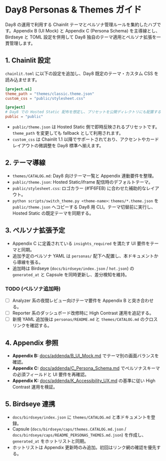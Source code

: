 # Day8 Personas & Themes ガイド

Day8 の運用で利用する Chainlit テーマとペルソナ管理ルールを集約したハブです。Appendix B (UI Mock) と Appendix C (Persona Schema) を主導線とし、Birdseye と TOML 設定を併用して Day8 独自のテーマ適用とペルソナ拡張を一貫管理します。

## 1. Chainlit 設定

`chainlit.toml` に以下の設定を追加し、Day8 既定のテーマ・カスタム CSS を読み込ませます。

```toml
[project.ui]
theme_path = "themes/classic.theme.json"
custom_css = "public/stylesheet.css"

[project]
# Day8 での Hosted Static 配布を想定し、プリセットを公開ディレクトリにも配置する
public = "public"
```

- `public/theme.json` は Hosted Static 側で即時反映されるプリセットです。`theme_path` を変更しても fallback として利用されます。
- `custom_css` は Chainlit 1.1 以降でサポートされており、アクセントやカードレイアウトの微調整を Day8 標準へ揃えます。

## 2. テーマ導線

- `themes/CATALOG.md`: Day8 向けテーマ一覧と Appendix 連動要件を整理。
- `public/theme.json`: Hosted Static/iframe 配信時のデフォルトテーマ。
- `public/stylesheet.css`: ロゴカラー (#1F6FEB) に合わせた補助的なレイアウト。
- `python scripts/switch_theme.py <theme-name>`: `themes/*.theme.json` を `public/theme.json` へコピーする Day8 用 CLI。テーマ切替前に実行し、Hosted Static の既定テーマを同期する。

## 3. ペルソナ拡張予定

- Appendix C に定義されている `insights_required` を満たす UI 要件をテーマと同期。
- 追加予定のペルソナ YAML は `personas/` 配下へ配置し、本ドキュメントから導線を張る。
- 追加時は Birdseye (`docs/birdseye/index.json` / `hot.json`) の `generated_at` と Capsule を同時更新し、差分検知を維持。

### TODO (ペルソナ追加時)

- [ ] Analyzer 系の夜間レビュー向けテーマ要件を Appendix B と突き合わせる。
- [ ] Reporter 系のダッシュボード改修時に High Contrast 運用を追記する。
- [ ] 新規 YAML 追加後は `personas/README.md` と `themes/CATALOG.md` のクロスリンクを確認する。

## 4. Appendix 参照

- **Appendix B:** [docs/addenda/B_UI_Mock.md](docs/addenda/B_UI_Mock.md) でテーマ別の画面バランスを確認。
- **Appendix C:** [docs/addenda/C_Persona_Schema.md](docs/addenda/C_Persona_Schema.md) でペルソナスキーマの必須フィールドと UI 要件を再確認。
- **Appendix K:** [docs/addenda/K_Accessibility_UX.md](docs/addenda/K_Accessibility_UX.md) の基準に従い High Contrast 運用を検証。

## 5. Birdseye 連携

- `docs/birdseye/index.json` に `themes/CATALOG.md` と本ドキュメントを登録。
- Capsule (`docs/birdseye/caps/themes.CATALOG.md.json` / `docs/birdseye/caps/README_PERSONAS_THEMES.md.json`) を作成し、`generated_at` をホットリストと同期。
- ホットリストは Appendix 更新時のみ追加。初回はリンク網の確認を優先する。
